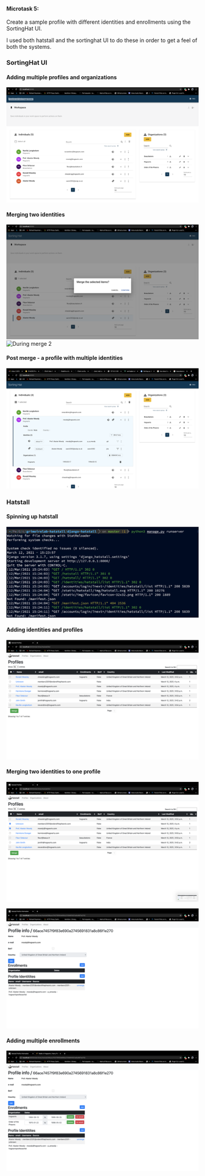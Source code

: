 #### Microtask 5:
Create a sample profile with different identities and enrollments using the SortingHat UI.

I used both hatstall and the sortinghat UI to do these in order to get a feel of both the systems.

### SortingHat UI

#### Adding multiple profiles and organizations
![Adding multiple profiles and organizations](https://github.com/Rashmi-K-A/chaoss-sortinghat/blob/master/assets/sh_init.png)

#### Merging two identities
![During merge 1](https://github.com/Rashmi-K-A/chaoss-sortinghat/blob/master/assets/sh_during_merge.png)
![During merge 2](https://github.com/Rashmi-K-A/chaoss-sortinghat/blob/master/assets/sh_during_merge1.png.png)

#### Post merge - a profile with multiple identities
![Post merge](https://github.com/Rashmi-K-A/chaoss-sortinghat/blob/master/assets/sh_after_merge.png)



### Hatstall

#### Spinning up hatstall
![Spinning up hatstall](https://github.com/Rashmi-K-A/chaoss-sortinghat/blob/master/assets/run_hs.png)


#### Adding identities and profiles
![Multiple profiles](https://github.com/Rashmi-K-A/chaoss-sortinghat/blob/master/assets/multi_profiles.png)

#### Merging two identities to one profile
![Before merge](https://github.com/Rashmi-K-A/chaoss-sortinghat/blob/master/assets/before_merge.png)

![After merge](https://github.com/Rashmi-K-A/chaoss-sortinghat/blob/master/assets/after_merge.png)

#### Adding multiple enrollments
![Adding enrollments](https://github.com/Rashmi-K-A/chaoss-sortinghat/blob/master/assets/multi_enrollments.png)

